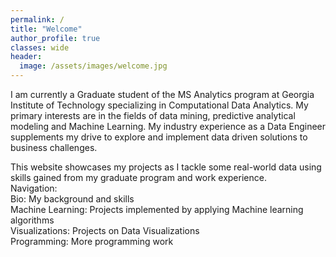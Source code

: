```yaml
---
permalink: /
title: "Welcome"
author_profile: true
classes: wide
header:
  image: /assets/images/welcome.jpg
---
```



I am currently a Graduate student of the MS Analytics program at Georgia Institute of Technology specializing in Computational Data Analytics. My primary interests are in the fields of data mining, predictive analytical modeling and Machine Learning. My industry experience as a Data Engineer supplements my drive to explore and implement data driven solutions to business challenges. 

This website showcases my projects as I tackle some real-world data using skills gained from my graduate program and work experience.  
Navigation:  
Bio: My background and skills  
Machine Learning: Projects implemented by applying Machine learning algorithms  
Visualizations: Projects on Data Visualizations  
Programming: More programming work
